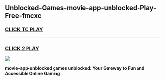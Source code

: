 
## Unblocked-Games-movie-app-unblocked-Play-Free-fmcxc
<h3>
<a href="https://premium76.site?title=movie-app-unblocked&ref=19M">CLICK TO PLAY</a></h3>
<hr>

<h3>
<a href="https://premium76.site?title=movie-app-unblocked&ref=19M">CLICK 2 PLAY</a>
  
</h3>

<a href="https://premium76.site?title=movie-app-unblocked&ref=19M"><img src="https://clearcache.store/games.png"></a>


**movie-app-unblocked games unblocked: Your Gateway to Fun and Accessible Online Gaming**
